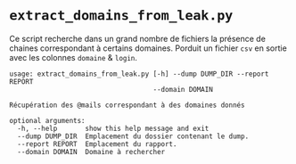 # `extract_domains_from_leak.py`
Ce script recherche dans un grand nombre de fichiers la présence de chaines correspondant à certains domaines. Porduit un fichier `csv` en sortie avec les colonnes `domaine` & `login`.


```
usage: extract_domains_from_leak.py [-h] --dump DUMP_DIR --report REPORT
                                    --domain DOMAIN

Récupération des @mails correspondant à des domaines donnés

optional arguments:
  -h, --help       show this help message and exit
  --dump DUMP_DIR  Emplacement du dossier contenant le dump.
  --report REPORT  Emplacement du rapport.
  --domain DOMAIN  Domaine à rechercher
```
